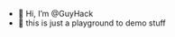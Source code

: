 - 👋 Hi, I’m @GuyHack
- 👀 this is just a playground to demo stuff 

<!---
GuyHack/GuyHack is a ✨ special ✨ repository because its `README.md` (this file) appears on your GitHub profile.
You can click the Preview link to take a look at your changes.
--->
